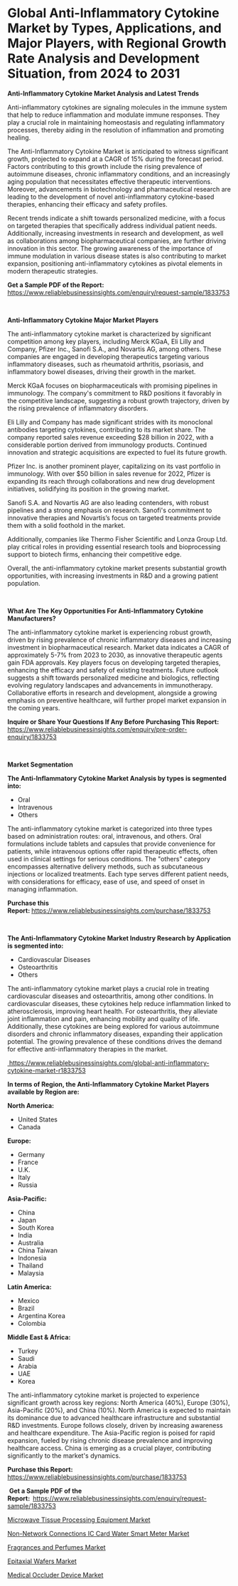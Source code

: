 <p><h1>Global Anti-Inflammatory Cytokine Market by Types, Applications, and Major Players, with Regional Growth Rate Analysis and Development Situation, from 2024 to 2031</h1></p><p><strong>Anti-Inflammatory Cytokine Market Analysis and Latest Trends</strong></p>
<p><p>Anti-inflammatory cytokines are signaling molecules in the immune system that help to reduce inflammation and modulate immune responses. They play a crucial role in maintaining homeostasis and regulating inflammatory processes, thereby aiding in the resolution of inflammation and promoting healing.</p><p>The Anti-Inflammatory Cytokine Market is anticipated to witness significant growth, projected to expand at a CAGR of 15% during the forecast period. Factors contributing to this growth include the rising prevalence of autoimmune diseases, chronic inflammatory conditions, and an increasingly aging population that necessitates effective therapeutic interventions. Moreover, advancements in biotechnology and pharmaceutical research are leading to the development of novel anti-inflammatory cytokine-based therapies, enhancing their efficacy and safety profiles.</p><p>Recent trends indicate a shift towards personalized medicine, with a focus on targeted therapies that specifically address individual patient needs. Additionally, increasing investments in research and development, as well as collaborations among biopharmaceutical companies, are further driving innovation in this sector. The growing awareness of the importance of immune modulation in various disease states is also contributing to market expansion, positioning anti-inflammatory cytokines as pivotal elements in modern therapeutic strategies.</p></p>
<p><strong>Get a Sample PDF of the Report:&nbsp;</strong> <a href="https://www.reliablebusinessinsights.com/enquiry/request-sample/1833753?utm_campaign=39&utm_medium=2&utm_source=Github&utm_content=ia&utm_term=30102024&utm_id=anti-inflammatory-cytokine">https://www.reliablebusinessinsights.com/enquiry/request-sample/1833753</a></p>
<p>&nbsp;</p>
<p><strong>Anti-Inflammatory Cytokine Major Market Players</strong></p>
<p><p>The anti-inflammatory cytokine market is characterized by significant competition among key players, including Merck KGaA, Eli Lilly and Company, Pfizer Inc., Sanofi S.A., and Novartis AG, among others. These companies are engaged in developing therapeutics targeting various inflammatory diseases, such as rheumatoid arthritis, psoriasis, and inflammatory bowel diseases, driving their growth in the market.</p><p>Merck KGaA focuses on biopharmaceuticals with promising pipelines in immunology. The company's commitment to R&D positions it favorably in the competitive landscape, suggesting a robust growth trajectory, driven by the rising prevalence of inflammatory disorders.</p><p>Eli Lilly and Company has made significant strides with its monoclonal antibodies targeting cytokines, contributing to its market share. The company reported sales revenue exceeding $28 billion in 2022, with a considerable portion derived from immunology products. Continued innovation and strategic acquisitions are expected to fuel its future growth.</p><p>Pfizer Inc. is another prominent player, capitalizing on its vast portfolio in immunology. With over $50 billion in sales revenue for 2022, Pfizer is expanding its reach through collaborations and new drug development initiatives, solidifying its position in the growing market.</p><p>Sanofi S.A. and Novartis AG are also leading contenders, with robust pipelines and a strong emphasis on research. Sanofi's commitment to innovative therapies and Novartis’s focus on targeted treatments provide them with a solid foothold in the market.</p><p>Additionally, companies like Thermo Fisher Scientific and Lonza Group Ltd. play critical roles in providing essential research tools and bioprocessing support to biotech firms, enhancing their competitive edge.</p><p>Overall, the anti-inflammatory cytokine market presents substantial growth opportunities, with increasing investments in R&D and a growing patient population.</p></p>
<p>&nbsp;</p>
<p><strong>What Are The Key Opportunities For Anti-Inflammatory Cytokine Manufacturers?</strong></p>
<p><p>The anti-inflammatory cytokine market is experiencing robust growth, driven by rising prevalence of chronic inflammatory diseases and increasing investment in biopharmaceutical research. Market data indicates a CAGR of approximately 5-7% from 2023 to 2030, as innovative therapeutic agents gain FDA approvals. Key players focus on developing targeted therapies, enhancing the efficacy and safety of existing treatments. Future outlook suggests a shift towards personalized medicine and biologics, reflecting evolving regulatory landscapes and advancements in immunotherapy. Collaborative efforts in research and development, alongside a growing emphasis on preventive healthcare, will further propel market expansion in the coming years.</p></p>
<p><strong>Inquire or Share Your Questions If Any Before Purchasing This Report:</strong> <a href="https://www.reliablebusinessinsights.com/enquiry/pre-order-enquiry/1833753?utm_campaign=39&utm_medium=2&utm_source=Github&utm_content=ia&utm_term=30102024&utm_id=anti-inflammatory-cytokine">https://www.reliablebusinessinsights.com/enquiry/pre-order-enquiry/1833753</a></p>
<p>&nbsp;</p>
<p><strong>Market Segmentation</strong></p>
<p><strong>The Anti-Inflammatory Cytokine Market Analysis by types is segmented into:</strong></p>
<p><ul><li>Oral</li><li>Intravenous</li><li>Others</li></ul></p>
<p><p>The anti-inflammatory cytokine market is categorized into three types based on administration routes: oral, intravenous, and others. Oral formulations include tablets and capsules that provide convenience for patients, while intravenous options offer rapid therapeutic effects, often used in clinical settings for serious conditions. The "others" category encompasses alternative delivery methods, such as subcutaneous injections or localized treatments. Each type serves different patient needs, with considerations for efficacy, ease of use, and speed of onset in managing inflammation.</p></p>
<p><strong>Purchase this Report:&nbsp;</strong><a href="https://www.reliablebusinessinsights.com/purchase/1833753?utm_campaign=39&utm_medium=2&utm_source=Github&utm_content=ia&utm_term=30102024&utm_id=anti-inflammatory-cytokine">https://www.reliablebusinessinsights.com/purchase/1833753</a></p>
<p>&nbsp;</p>
<p><strong>The Anti-Inflammatory Cytokine Market Industry Research by Application is segmented into:</strong></p>
<p><ul><li>Cardiovascular Diseases</li><li>Osteoarthritis</li><li>Others</li></ul></p>
<p><p>The anti-inflammatory cytokine market plays a crucial role in treating cardiovascular diseases and osteoarthritis, among other conditions. In cardiovascular diseases, these cytokines help reduce inflammation linked to atherosclerosis, improving heart health. For osteoarthritis, they alleviate joint inflammation and pain, enhancing mobility and quality of life. Additionally, these cytokines are being explored for various autoimmune disorders and chronic inflammatory diseases, expanding their application potential. The growing prevalence of these conditions drives the demand for effective anti-inflammatory therapies in the market.</p></p>
<p><a href="https://www.reliablebusinessinsights.com/global-anti-inflammatory-cytokine-market-r1833753?utm_campaign=39&utm_medium=2&utm_source=Github&utm_content=ia&utm_term=30102024&utm_id=anti-inflammatory-cytokine">&nbsp;https://www.reliablebusinessinsights.com/global-anti-inflammatory-cytokine-market-r1833753</a></p>
<p><strong>In terms of Region, the Anti-Inflammatory Cytokine Market Players available by Region are:</strong></p>
<p>
    <p> <strong> North America: </strong>
        <ul>
            <li>United States</li>
            <li>Canada</li>
        </ul>
        </p> 
    <p> <strong> Europe: </strong>
        <ul>
            <li>Germany</li>
            <li>France</li>
            <li>U.K.</li>
            <li>Italy</li>
            <li>Russia</li>
        </ul>
        </p> 
    <p> <strong> Asia-Pacific: </strong>
        <ul>
            <li>China</li>
            <li>Japan</li>
            <li>South Korea</li>
            <li>India</li>
            <li>Australia</li>
            <li>China Taiwan</li>
            <li>Indonesia</li>
            <li>Thailand</li>
            <li>Malaysia</li>
        </ul>
        </p> 
    <p> <strong> Latin America: </strong>
        <ul>
            <li>Mexico</li>
            <li>Brazil</li>
            <li>Argentina Korea</li>
            <li>Colombia</li>
        </ul>
        </p> 
    <p> <strong> Middle East & Africa: </strong>
        <ul>
            <li>Turkey</li>
            <li>Saudi</li>
            <li>Arabia</li>
            <li>UAE</li>
            <li>Korea</li>
        </ul>
    </p>
    </p>
<p><p>The anti-inflammatory cytokine market is projected to experience significant growth across key regions: North America (40%), Europe (30%), Asia-Pacific (20%), and China (10%). North America is expected to maintain its dominance due to advanced healthcare infrastructure and substantial R&D investments. Europe follows closely, driven by increasing awareness and healthcare expenditure. The Asia-Pacific region is poised for rapid expansion, fueled by rising chronic disease prevalence and improving healthcare access. China is emerging as a crucial player, contributing significantly to the market's dynamics.</p></p>
<p><strong>Purchase this Report: </strong><a href="https://www.reliablebusinessinsights.com/purchase/1833753?utm_campaign=39&utm_medium=2&utm_source=Github&utm_content=ia&utm_term=30102024&utm_id=anti-inflammatory-cytokine">https://www.reliablebusinessinsights.com/purchase/1833753</a></p>
<p>&nbsp;<strong>Get a Sample PDF of the Report:&nbsp;&nbsp;</strong><a href="https://www.reliablebusinessinsights.com/enquiry/request-sample/1833753?utm_campaign=39&utm_medium=2&utm_source=Github&utm_content=ia&utm_term=30102024&utm_id=anti-inflammatory-cytokine">https://www.reliablebusinessinsights.com/enquiry/request-sample/1833753</a></p>
<p><strong></strong></p>
<p><p><a href="https://github.com/hegwervaemeruk/Market-Research-Report-List-1/blob/main/microwave-tissue-processing-equipment-market.md?utm_campaign=39&utm_medium=2&utm_source=Github&utm_content=ia&utm_term=30102024&utm_id=anti-inflammatory-cytokine">Microwave Tissue Processing Equipment Market</a></p><p><a href="https://issuu.com/reportprime-2/docs/non-network-connections-ic-card-wat_27bd42f2206afc?utm_campaign=39&utm_medium=2&utm_source=Github&utm_content=ia&utm_term=30102024&utm_id=anti-inflammatory-cytokine">Non-Network Connections IC Card Water Smart Meter Market</a></p><p><a href="https://www.linkedin.com/pulse/top-trends-transforming-fragrances-perfumes-market-2024-cfjle?utm_campaign=39&utm_medium=2&utm_source=Github&utm_content=ia&utm_term=30102024&utm_id=anti-inflammatory-cytokine">Fragrances and Perfumes Market</a></p><p><a href="https://www.linkedin.com/pulse/epitaxial-wafers-revenue-growth-report-2024-2031-qjqoc?utm_campaign=39&utm_medium=2&utm_source=Github&utm_content=ia&utm_term=30102024&utm_id=anti-inflammatory-cytokine">Epitaxial Wafers Market</a></p><p><a href="https://github.com/mac1evjen/Market-Research-Report-List-1/blob/main/medical-occluder-device-market.md?utm_campaign=39&utm_medium=2&utm_source=Github&utm_content=ia&utm_term=30102024&utm_id=anti-inflammatory-cytokine">Medical Occluder Device Market</a></p></p>
